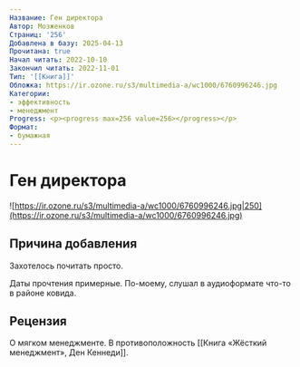 ```yaml
---
Название: Ген директора
Автор: Мозженков
Страниц: '256'
Добавлена в базу: 2025-04-13
Прочитана: true
Начал читать: 2022-10-10
Закончил читать: 2022-11-01
Тип: '[[Книга]]'
Обложка: https://ir.ozone.ru/s3/multimedia-a/wc1000/6760996246.jpg
Категории:
- эффективность
- менеджмент
Progress: <p><progress max=256 value=256></progress></p>
Формат:
- бумажная
---
```

# Ген директора

![https://ir.ozone.ru/s3/multimedia-a/wc1000/6760996246.jpg|250](https://ir.ozone.ru/s3/multimedia-a/wc1000/6760996246.jpg)

## Причина добавления

Захотелось почитать просто.

Даты прочтения примерные. По-моему, слушал в аудиоформате что-то в районе ковида.

## Рецензия

О мягком менеджменте. В противоположность [[Книга «Жёсткий менеджмент», Ден Кеннеди]].